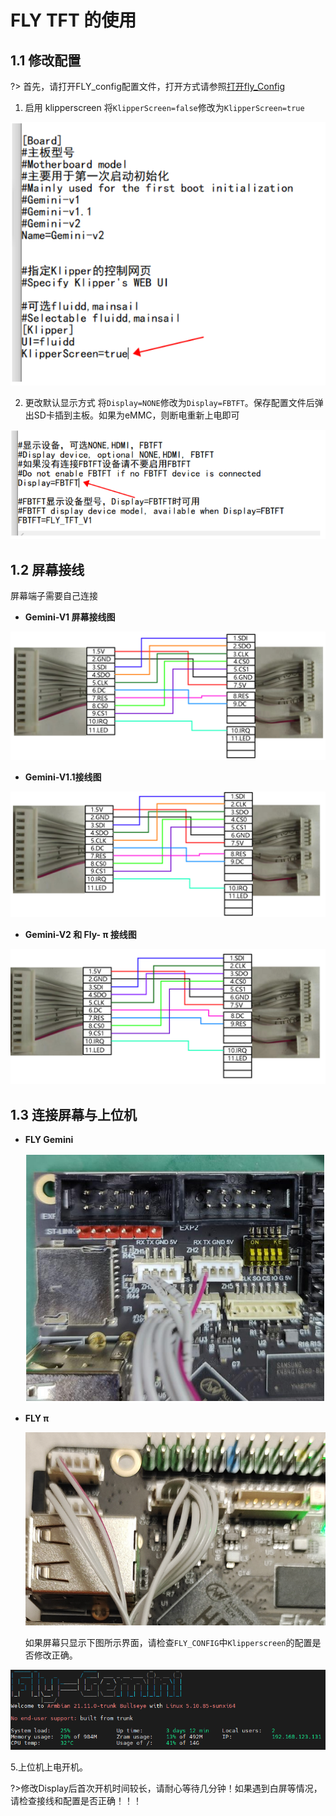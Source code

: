 # FLY  TFT 的使用

## 1.1 修改配置

?> 首先，请打开FLY_config配置文件，打开方式请参照[打开fly_Config](/board/fly_pi/FLY_π_description2?id=_11-打开-fly_config "点击即可跳转")

1. 启用 klipperscreen 将``KlipperScreen=false``修改为``KlipperScreen=true``

![kp](../../images/boards/fly_pi/kp.png)

2. 更改默认显示方式 将``Display=NONE``修改为``Display=FBTFT``。保存配置文件后弹出SD卡插到主板。如果为eMMC，则断电重新上电即可

![display](../../images/boards/fly_pi/display.png)

## 1.2 屏幕接线

屏幕端子需要自己连接

* **Gemini-V1 屏幕接线图**

![v1](../../images/boards/fly_pi/v1.png)

* **Gemini-V1.1接线图**

![v1-1](../../images/boards/fly_pi/v1-1.png)

* **Gemini-V2 和 Fly- π 接线图**

![v2](../../images/boards/fly_pi/v2.png)

## 1.3 连接屏幕与上位机

* **FLY Gemini**

  ![接线tftgemini](../../images/boards/fly_pi/接线tftgemini.png)

* **FLY π**

  ![接线tftflyπ](../../images/boards/fly_pi/接线tftflyπ.png)

  如果屏幕只显示下图所示界面，请检查``FLY_CONFIG``中``Klipperscreen``的配置是否修改正确。

![屏幕不显示](../../images/boards/fly_pi/屏幕不显示.png)

5.上位机上电开机。

?>修改Display后首次开机时间较长，请耐心等待几分钟！如果遇到白屏等情况，请检查接线和配置是否正确！！！
